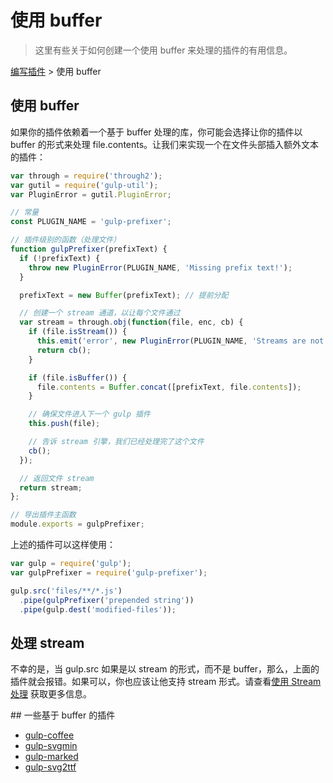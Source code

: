# 使用 buffer

> 这里有些关于如何创建一个使用 buffer 来处理的插件的有用信息。

[编写插件](README.md) > 使用 buffer

## 使用 buffer

如果你的插件依赖着一个基于 buffer 处理的库，你可能会选择让你的插件以 buffer 的形式来处理 file.contents。让我们来实现一个在文件头部插入额外文本的插件：

```js
var through = require('through2');
var gutil = require('gulp-util');
var PluginError = gutil.PluginError;

// 常量
const PLUGIN_NAME = 'gulp-prefixer';

// 插件级别的函数（处理文件）
function gulpPrefixer(prefixText) {
  if (!prefixText) {
    throw new PluginError(PLUGIN_NAME, 'Missing prefix text!');
  }

  prefixText = new Buffer(prefixText); // 提前分配

  // 创建一个 stream 通道，以让每个文件通过
  var stream = through.obj(function(file, enc, cb) {
    if (file.isStream()) {
      this.emit('error', new PluginError(PLUGIN_NAME, 'Streams are not supported!'));
      return cb();
    }

    if (file.isBuffer()) {
      file.contents = Buffer.concat([prefixText, file.contents]);
    }

    // 确保文件进入下一个 gulp 插件
    this.push(file);

    // 告诉 stream 引擎，我们已经处理完了这个文件
    cb();
  });

  // 返回文件 stream
  return stream;
};

// 导出插件主函数
module.exports = gulpPrefixer;
```

上述的插件可以这样使用：

```js
var gulp = require('gulp');
var gulpPrefixer = require('gulp-prefixer');

gulp.src('files/**/*.js')
  .pipe(gulpPrefixer('prepended string'))
  .pipe(gulp.dest('modified-files'));
```

## 处理 stream

不幸的是，当 gulp.src 如果是以 stream 的形式，而不是 buffer，那么，上面的插件就会报错。如果可以，你也应该让他支持 stream 形式。请查看[使用 Stream 处理](dealing-with-streams.md) 获取更多信息。

## 一些基于 buffer 的插件

* [gulp-coffee](https://github.com/wearefractal/gulp-coffee)
* [gulp-svgmin](https://github.com/ben-eb/gulp-svgmin)
* [gulp-marked](https://github.com/lmtm/gulp-marked)
* [gulp-svg2ttf](https://github.com/nfroidure/gulp-svg2ttf)
